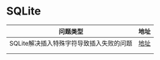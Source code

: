 # SQLite
| 问题类型                                 | 地址 |
| ---------------------------------------- | ---- |
| SQLite解决插入特殊字符导致插入失败的问题 |   [地址](https://github.com/T1mzhou/SQLite/blob/main/SQLite%E8%A7%A3%E5%86%B3%E6%8F%92%E5%85%A5%E7%89%B9%E6%AE%8A%E5%AD%97%E7%AC%A6%E5%AF%BC%E8%87%B4%E6%8F%92%E5%85%A5%E5%A4%B1%E8%B4%A5%E7%9A%84%E9%97%AE%E9%A2%98.md)   |
|                                          |      |
|                                          |      |



